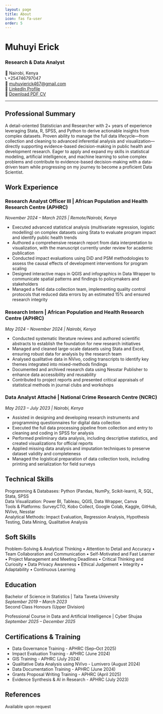 ```yaml
---
layout: page
title: About
icon: fas fa-user
order: 5
---
```


# Muhuyi Erick
### Research & Data Analyst

📍 Nairobi, Kenya  
📞 +254746797047  
📧 [muhuyierick467@gmail.com](mailto:muhuyierick467@gmail.com)  
🔗 [LinkedIn Profile](https://linkedin.com/in/muhuyi-erick)  
📄 [Download PDF CV](/Muhuyi_Erick_Resume.pdf)

---

## Professional Summary

A detail-oriented Statistician and Researcher with 2+ years of experience leveraging Stata, R, SPSS, and Python to derive actionable insights from complex datasets. Proven ability to manage the full data lifecycle—from collection and cleaning to advanced inferential analysis and visualization—directly supporting evidence-based decision-making in public health and development research. Eager to apply and expand my skills in statistical modeling, artificial intelligence, and machine learning to solve complex problems and contribute to evidence-based decision-making with a data-driven team while progressing on my journey to become a proficient Data Scientist.

## Work Experience

### Research Analyst Officer III | African Population and Health Research Centre (APHRC)
*November 2024 – March 2025 | Remote/Nairobi, Kenya*

- Executed advanced statistical analysis (multivariate regression, logistic modelling) on complex datasets using Stata to evaluate program impact and identify public health trends
- Authored a comprehensive research report from data interpretation to visualization, with the manuscript currently under review for academic publication
- Conducted impact evaluations using DiD and PSM methodologies to assess the causal effects of development interventions for program scaling
- Designed interactive maps in QGIS and infographics in Data Wrapper to communicate spatial patterns and findings to policymakers and stakeholders
- Managed a field data collection team, implementing quality control protocols that reduced data errors by an estimated 15% and ensured research integrity

### Research Intern | African Population and Health Research Centre (APHRC)
*May 2024 – November 2024 | Nairobi, Kenya*

- Conducted systematic literature reviews and authored scientific abstracts to establish the foundation for new research initiatives
- Managed and cleaned large-scale datasets using Stata and Excel, ensuring robust data for analysis by the research team
- Analysed qualitative data in NVivo, coding transcripts to identify key themes integrated into mixed-methods findings
- Documented and archived research data using Nesstar Publisher to enhance data accessibility and reusability
- Contributed to project reports and presented critical appraisals of statistical methods in journal clubs and workshops

### Data Analyst Attaché | National Crime Research Centre (NCRC)
*May 2023 – July 2023 | Nairobi, Kenya*

- Assisted in designing and developing research instruments and programming questionnaires for digital data collection
- Executed the full data processing pipeline from collection and entry to cleaning and coding in SPSS for analysis
- Performed preliminary data analysis, including descriptive statistics, and created visualizations for official reports
- Applied missing data analysis and imputation techniques to preserve dataset validity and completeness
- Managed the logistical preparation of data collection tools, including printing and serialization for field surveys

## Technical Skills

Programming & Databases: Python (Pandas, NumPy, Scikit-learn), R, SQL, Stata, SPSS  
Data Visualization: Power BI, Tableau, QGIS, Data Wrapper, Canva  
Tools & Platforms: SurveyCTO, Kobo Collect, Google Colab, Kaggle, GitHub, NVivo, Nesstar  
Analytical Methods: Impact Evaluation, Regression Analysis, Hypothesis Testing, Data Mining, Qualitative Analysis

## Soft Skills

Problem-Solving & Analytical Thinking • Attention to Detail and Accuracy • Team Collaboration and Communication • Self-Motivated and Fast Learner • Project Management and Meeting Deadlines • Critical Thinking and Curiosity • Data Privacy Awareness • Ethical Judgement • Integrity • Adaptability • Continuous Learning

## Education

Bachelor of Science in Statistics | Taita Taveta University  
*September 2019 – March 2023*  
Second Class Honours (Upper Division)

Professional Course in Data and Artificial Intelligence | Cyber Shujaa  
*September 2025 – December 2025*

## Certifications & Training

- Data Governance Training - APHRC (Sep–Oct 2025)
- Impact Evaluation Training - APHRC (June 2024)
- GIS Training - APHRC (July 2024)
- Qualitative Data Analysis using NVivo - Lumivero (August 2024)
- Data Documentation Training - APHRC (June 2024)
- Grants Proposal Writing Training - APHRC (April 2025)
- Evidence Synthesis & AI in Research - APHRC (July 2023)

## References

Available upon request
